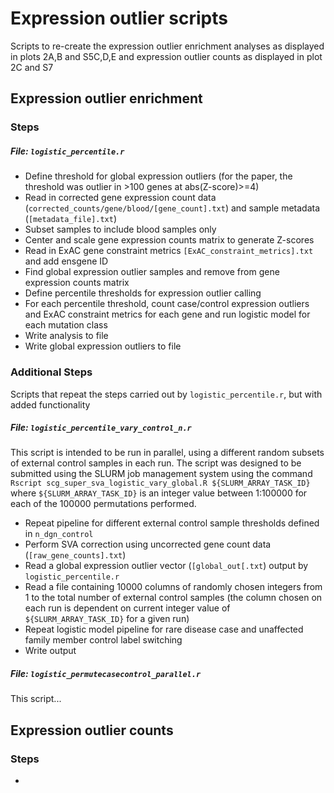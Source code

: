 # Expression outlier scripts

Scripts to re-create the expression outlier enrichment analyses as displayed in plots 2A,B and S5C,D,E and expression outlier counts as displayed in plot 2C and S7

## Expression outlier enrichment

### Steps

##### File: `logistic_percentile.r`

* Define threshold for global expression outliers (for the paper, the threshold was outlier in >100 genes at abs(Z-score)>=4)
* Read in corrected gene expression count data (`corrected_counts/gene/blood/[gene_count].txt`) and sample metadata (`[metadata_file].txt`)
* Subset samples to include blood samples only
* Center and scale gene expression counts matrix to generate Z-scores
* Read in ExAC gene constraint metrics `[ExAC_constraint_metrics].txt` and add ensgene ID
* Find global expression outlier samples and remove from gene expression counts matrix
* Define percentile thresholds for expression outlier calling
* For each percentile threshold, count case/control expression outliers and ExAC constraint metrics for each gene and run logistic model for each mutation class
* Write analysis to file
* Write global expression outliers to file

### Additional Steps 

Scripts that repeat the steps carried out by `logistic_percentile.r`, but with added functionality

##### File: `logistic_percentile_vary_control_n.r`

This script is intended to be run in parallel, using a different random subsets of external control samples in each run. The script was designed to be submitted using the SLURM job management system using the command `Rscript scg_super_sva_logistic_vary_global.R ${SLURM_ARRAY_TASK_ID}` where `${SLURM_ARRAY_TASK_ID}` is an integer value between 1:100000 for each of the 100000 permutations performed. 

* Repeat pipeline for different external control sample thresholds defined in `n_dgn_control`
* Perform SVA correction using uncorrected gene count data (`[raw_gene_counts].txt`)
* Read a global expression outlier vector (`[global_out[.txt`) output by `logistic_percentile.r`
* Read a file containing 10000 columns of randomly chosen integers from 1 to the total number of external control samples (the column chosen on each run is dependent on current integer value of `${SLURM_ARRAY_TASK_ID}` for a given run)
* Repeat logistic model pipeline for rare disease case and unaffected family member control label switching
* Write output

##### File: `logistic_permutecasecontrol_parallel.r`

This script...

## Expression outlier counts

### Steps
* 